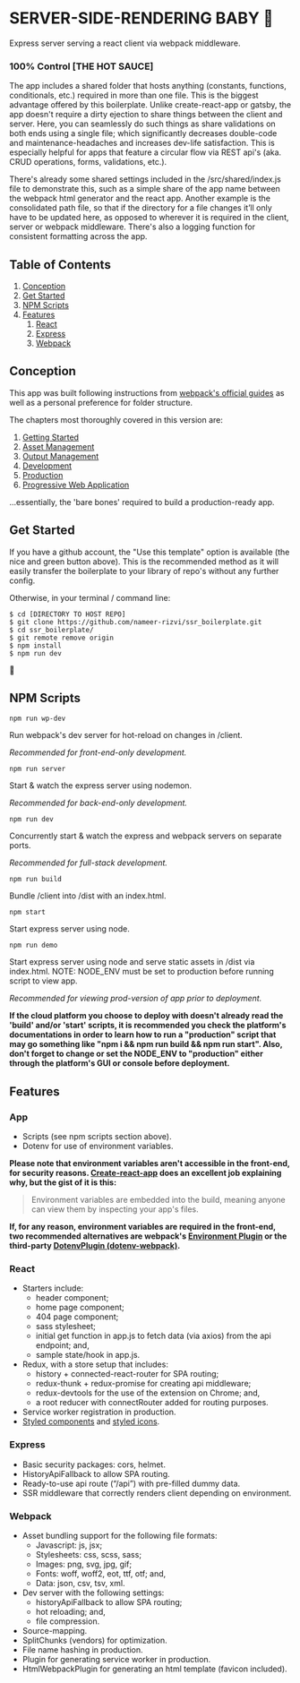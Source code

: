 # SERVER-SIDE-RENDERING BABY 👶

Express server serving a react client via webpack middleware.

### 100% Control [THE HOT SAUCE]

The app includes a shared folder that hosts anything (constants, functions, conditionals, etc.) required in more than one file. This is the biggest advantage offered by this boilerplate. Unlike create-react-app or gatsby, the app doesn't require a dirty ejection to share things between the client and server. Here, you can seamlessly do such things as share validations on both ends using a single file; which significantly decreases double-code and maintenance-headaches and increases dev-life satisfaction. This is especially helpful for apps that feature a circular flow via REST api's (aka. CRUD operations, forms, validations, etc.).

There's already some shared settings included in the /src/shared/index.js file to demonstrate this, such as a simple share of the app name between the webpack html generator and the react app. Another example is the consolidated path file, so that if the directory for a file changes it’ll only have to be updated here, as opposed to wherever it is required in the client, server or webpack middleware. There's also a logging function for consistent formatting across the app.

## Table of Contents

1. [Conception](#conception)
2. [Get Started](#get%20started)
3. [NPM Scripts](#npm%20scripts)
4. [Features](#features)
   1. [React](#react)
   2. [Express](#Express)
   3. [Webpack](#Webpack)

## Conception

This app was built following instructions from [webpack's official guides](https://webpack.js.org/guides/) as well as a personal preference for folder structure.

The chapters most thoroughly covered in this version are:

1. [Getting Started](https://webpack.js.org/guides/getting-started/)
2. [Asset Management](https://webpack.js.org/guides/asset-management/)
3. [Output Management](https://webpack.js.org/guides/output-management/)
4. [Development](https://webpack.js.org/guides/development/)
5. [Production](https://webpack.js.org/guides/production/)
6. [Progressive Web Application](https://webpack.js.org/guides/progressive-web-application/)

...essentially, the 'bare bones' required to build a production-ready app.

## Get Started

If you have a github account, the "Use this template" option is available (the nice and green button above). This is the recommended method as it will easily transfer the boilerplate to your library of repo's without any further config.

Otherwise, in your terminal / command line:

```
$ cd [DIRECTORY TO HOST REPO]
$ git clone https://github.com/nameer-rizvi/ssr_boilerplate.git
$ cd ssr_boilerplate/
$ git remote remove origin
$ npm install
$ npm run dev
```

🎉

## NPM Scripts

`npm run wp-dev`

Run webpack's dev server for hot-reload on changes in /client.

_Recommended for front-end-only development._

`npm run server`

Start & watch the express server using nodemon.

_Recommended for back-end-only development._

`npm run dev`

Concurrently start & watch the express and webpack servers on separate ports.

_Recommended for full-stack development._

`npm run build`

Bundle /client into /dist with an index.html.

`npm start`

Start express server using node.

`npm run demo`

Start express server using node and serve static assets in /dist via index.html. NOTE: NODE_ENV must be set to production before running script to view app.

_Recommended for viewing prod-version of app prior to deployment._

**If the cloud platform you choose to deploy with doesn't already read the 'build' and/or 'start' scripts, it is recommended you check the platform's documentations in order to learn how to run a "production" script that may go something like "npm i && npm run build && npm run start". Also, don't forget to change or set the NODE_ENV to "production" either through the platform's GUI or console before deployment.**

## Features

### App

- Scripts (see npm scripts section above).
- Dotenv for use of environment variables.

**Please note that environment variables aren't accessible in the front-end, for security reasons. [Create-react-app](https://create-react-app.dev/docs/adding-custom-environment-variables/) does an excellent job explaining why, but the gist of it is this:**

> Environment variables are embedded into the build, meaning anyone can view them by inspecting your app's files.

**If, for any reason, environment variables are required in the front-end, two recommended alternatives are webpack's [Environment Plugin](https://webpack.js.org/plugins/environment-plugin/) or the third-party [DotenvPlugin (dotenv-webpack)](https://github.com/mrsteele/dotenv-webpack).**

### React

- Starters include:
  - header component;
  - home page component;
  - 404 page component;
  - sass stylesheet;
  - initial get function in app.js to fetch data (via axios) from the api endpoint; and,
  - sample state/hook in app.js.
- Redux, with a store setup that includes:
  - history + connected-react-router for SPA routing;
  - redux-thunk + redux-promise for creating api middleware;
  - redux-devtools for the use of the extension on Chrome; and,
  - a root reducer with connectRouter added for routing purposes.
- Service worker registration in production.
- [Styled components](https://www.styled-components.com/) and [styled icons](https://styled-icons.js.org/).

### Express

- Basic security packages: cors, helmet.
- HistoryApiFallback to allow SPA routing.
- Ready-to-use api route (“/api”) with pre-filled dummy data.
- SSR middleware that correctly renders client depending on environment.

### Webpack

- Asset bundling support for the following file formats:
  - Javascript: js, jsx;
  - Stylesheets: css, scss, sass;
  - Images: png, svg, jpg, gif;
  - Fonts: woff, woff2, eot, ttf, otf; and,
  - Data: json, csv, tsv, xml.
- Dev server with the following settings:
  - historyApiFallback to allow SPA routing;
  - hot reloading; and,
  - file compression.
- Source-mapping.
- SplitChunks (vendors) for optimization.
- File name hashing in production.
- Plugin for generating service worker in production.
- HtmlWebpackPlugin for generating an html template (favicon included).

